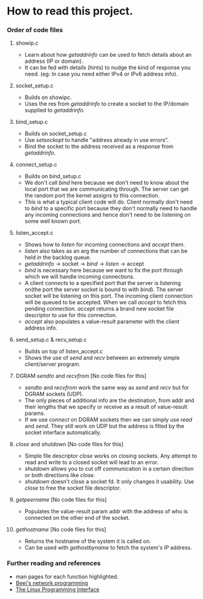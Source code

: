 # How to read this project.

### Order of code files
1. showip.c
    - Learn about how *getaddrinfo* can be used to fetch details about an address (IP or domain).
    - It can be fed with details (hints) to nudge the kind of response you need. (eg: In case you need either IPv4 or IPv6 address info).

2. socket_setup.c
    - Builds on showipc.
    - Uses the res from *getaddrinfo* to create a socket to the IP/domain supplied to *getaddrinfo*.

3. bind_setup.c
    - Builds on socket_setup.c
    - Use *setsockopt* to handle "address already in use errors".
    - Bind the socket to the address received as a response from *getaddrinfo*.

4. connect_setup.c
    - Builds on bind_setup.c
    - We don't call *bind* here because we don't need to know about the local port that we are communicating through. The server can get the random port the kernel assigns to this connection.
    - This is what a typical client code will do. Client normally don't need to *bind* to a specific port because they don't normally need to handle any incoming connections and hence don't need to be listening on some well known port. 

5. listen_accept.c
    - Shows how to *listen* for incoming connections and *accept* them.
    - *listen* also takes as an arg the number of connections that can be held in the backlog queue.
    - *getaddrinfo* -> socket -> *bind* -> *listen* -> accept
    - *bind* is necessary here because we want to fix the port through which we will handle incoming connections.
    - A client *connect*s to a specified port that the server is listening on(the port the server socket is bound to with *bind*). The server socket will be listening on this port. The incoming client connection will be queued to be accepted. When we call *accept* to fetch this pending connection. *accept* returns a brand new socket file descriptor to use for this connection. 
    - *accept* also populates a value-result parameter with the client address info.

6. send_setup.c & recv_setup.c
    - Builds on top of listen_accept.c
    - Shows the use of *send* and *recv* between an extremely simple client/server program.

7. DGRAM *sendto* and *recvfrom* [No code files for this]
    - *sendto* and *recvfrom* work the same way as *send* and *recv* but for DGRAM sockets (UDP). 
    - The only pieces of additional info are the destination, from addr and their lengths that we specify or receive as a result of value-result params.
    - If we use *connect* on DGRAM sockets then we can simply use *read* and *send*. They still work on UDP but the address is filled by the socket interface automatically.  

8. *close* and *shutdown* [No code files for this]
    - Simple file descriptor *close* works on closing sockets. Any attempt to read and write to a closed socket will lead to an error.
    - *shutdown* allows you to cut off communication in a certain direction or both directions like *close*.
    - *shutdown* doesn't close a socket fd. It only changes it usability. Use *close* to free the socket file descriptor.

9. *getpeername* [No code files for this]
    - Populates the value-result param addr with the address of who is connected on the other end of the socket.

10. *gethostname* [No code files for this]
    - Returns the hostname of the system it is called on.
    - Can be used with *gethostbyname* to fetch the system's IP address.

### Further reading and references
- man pages for each function highlighted.
- [Beej's network programming](http://beej.us/guide/bgnet/html/)
- [The Linux Programming Interface](https://man7.org/tlpi/)